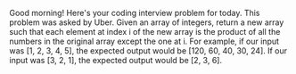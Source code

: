 Good morning! Here's your coding interview problem for today.
This problem was asked by Uber.
Given an array of integers, return a new array such that each element at index i of the new array is the product
of all the numbers in the original array except the one at i.
For example, if our input was [1, 2, 3, 4, 5], the expected output would be
[120, 60, 40, 30, 24]. If our input was [3, 2, 1], the expected output would be [2, 3, 6].
